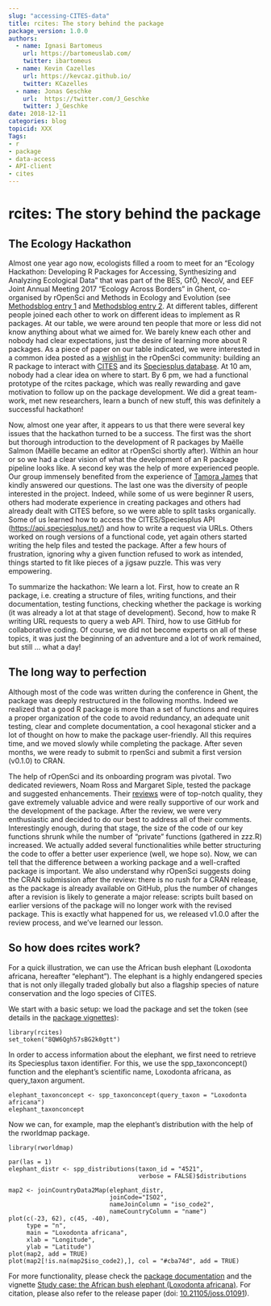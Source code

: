 ```yaml
---
slug: "accessing-CITES-data"
title: rcites: The story behind the package
package_version: 1.0.0
authors:
  - name: Ignasi Bartomeus
    url: https://bartomeuslab.com/
    twitter: ibartomeus
  - name: Kevin Cazelles 
    url: https://kevcaz.github.io/
    twitter: KCazelles
  - name: Jonas Geschke
    url:  https://twitter.com/J_Geschke
    twitter: J_Geschke
date: 2018-12-11
categories: blog
topicid: XXX 
Tags:
- r
- package
- data-access
- API-client
- cites 
---
```


# rcites: The story behind the package

## The Ecology Hackathon

Almost one year ago now, ecologists filled a room to meet for an “Ecology Hackathon: Developing R Packages for Accessing, Synthesizing and Analyzing Ecological Data” that was part of the BES, GfÖ, NecoV, and EEF Joint Annual Meeting 2017 “Ecology Across Borders” in Ghent, co-organised by rOpenSci and Methods in Ecology and Evolution (see [Methodsblog entry 1](https://methodsblog.com/2017/11/16/hackathon-challenges/) and [Methodsblog entry 2](https://methodsblog.com/2018/01/23/ecology-hackathon/). At different tables, different people joined each other to work on different ideas to implement as R packages. At our table, we were around ten people that more or less did not know anything about what we aimed for. We barely knew each other and nobody had clear expectations, just the desire of learning more about R packages. As a piece of paper on our table indicated, we were interested in a common idea posted as a [wishlist](https://github.com/ropensci/wishlist/issues/29) in the rOpenSci community: building an R package to interact with [CITES](https://cites.org/) and its [Speciesplus database](https://speciesplus.net). At 10 am, nobody had a clear idea on where to start. By 6 pm, we had a functional prototype of the rcites package, which was really rewarding and gave motivation to follow up on the package development. We did a great team-work, met new researchers, learn a bunch of new stuff, this was definitely a successful hackathon!   

Now, almost one year after, it appears to us that there were several key issues that the hackathon turned to be a success. The first was the short but thorough introduction to the development of R packages by Maëlle Salmon (Maëlle became an editor at rOpenSci shortly after). Within an hour or so we had a clear vision of what the development of an R package pipeline looks like. A second key was the help of more experienced people. Our group immensely benefited from the experience of [Tamora James](https://twitter.com/soayipm) that kindly answered our questions. The last one was the diversity of people interested in the project. Indeed, while some of us were beginner R users, others had moderate experience in creating packages and others had already dealt with CITES before, so we were able to split tasks organically. Some of us learned how to access the CITES/Speciesplus API (https://api.speciesplus.net/) and how to write a request via URLs. Others worked on rough versions of a functional code, yet again others started writing the help files and tested the package. After a few hours of frustration, ignoring why a given function refused to work as intended, things started to fit like pieces of a jigsaw puzzle. This was very empowering.   

To summarize the hackathon: We learn a lot. First, how to create an R package, i.e. creating a structure of files, writing functions, and their documentation, testing functions, checking whether the package is working (it was already a lot at that stage of development). Second, how to make R writing URL requests to query a web API. Third, how to use GitHub for collaborative coding. Of course, we did not become experts on all of these topics, it was just the beginning of an adventure and a lot of work remained, but still … what a day!   

## The long way to perfection   

Although most of the code was written during the conference in Ghent, the package was deeply restructured in the following months. Indeed we realized that a good R package is more than a set of functions and requires a proper organization of the code to avoid redundancy, an adequate unit testing, clear and complete documentation, a cool hexagonal sticker and a lot of thought on how to make the package user-friendly. All this requires time, and we moved slowly while completing the package. After seven months, we were ready to submit to rpenSci and submit a first version (v0.1.0) to CRAN.   

The help of rOpenSci and its onboarding program was pivotal. Two dedicated reviewers, Noam Ross and Margaret Siple, tested the package and suggested enhancements. Their [reviews](https://github.com/ropensci/onboarding/issues/244) were of top-notch quality, they gave extremely valuable advice and were really supportive of our work and the development of the package. After the review, we were very enthusiastic and decided to do our best to address all of their comments. Interestingly enough, during that stage, the size of the code of our key functions shrunk while the number of “private” functions (gathered in zzz.R) increased. We actually added several functionalities while better structuring the code to offer a better user experience (well, we hope so). Now, we can tell that the difference between a working package and a well-crafted package is important. We also understand why rOpenSci suggests doing the CRAN submission after the review: there is no rush for a CRAN release, as the package is already available on GitHub, plus the number of changes after a revision is likely to generate a major release: scripts built based on earlier versions of the package will no longer work with the revised package. This is exactly what happened for us, we released v1.0.0 after the review process, and we’ve learned our lesson.  

## So how does rcites work?   

For a quick illustration, we can use the African bush elephant (Loxodonta africana, hereafter “elephant”). The elephant is a highly endangered species that is not only illegally traded globally but also a flagship species of nature conservation and the logo species of CITES.  

We start with a basic setup: we load the package and set the token (see details in the [package vignettes](https://ropensci.github.io/rcites/)):  

```
library(rcites)
set_token("8QW6Qgh57sBG2k0gtt")
```

In order to access information about the elephant, we first need to retrieve its Speciesplus taxon identifier. For this, we use the spp_taxonconcept() function and the elephant’s scientific name, Loxodonta africana, as query_taxon argument.  

```
elephant_taxonconcept <- spp_taxonconcept(query_taxon = "Loxodonta africana")
elephant_taxonconcept
```  


Now we can, for example, map the elephant’s distribution with the help of the rworldmap package.  

```
library(rworldmap)

par(las = 1)
elephant_distr <- spp_distributions(taxon_id = "4521",
                                    verbose = FALSE)$distributions

map2 <- joinCountryData2Map(elephant_distr,
                            joinCode="ISO2",
                            nameJoinColumn = "iso_code2",
                            nameCountryColumn = "name")
plot(c(-23, 62), c(45, -40),
     type = "n",
     main = "Loxodonta africana",
     xlab = "Longitude",
     ylab = "Latitude")
plot(map2, add = TRUE)
plot(map2[!is.na(map2$iso_code2),], col = "#cba74d", add = TRUE)
```

For more functionality, please check the [package documentation](https://github.com/ropensci/rcites) and the vignette [Study case: the African bush elephant (Loxodonta africana)](https://ropensci.github.io/rcites/articles/elephant.html).
For citation, please also refer to the release paper (doi: [10.21105/joss.01091](https://doi.org/10.21105/joss.01091)).

